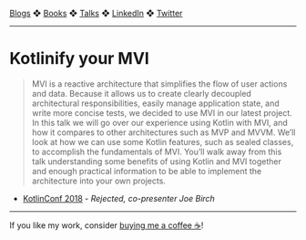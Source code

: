 [Blogs](../blogs.md) ❖ [Books](../books.md) ❖ [Talks](../talks.md) ❖ [LinkedIn](https://www.linkedin.com/in/victoriagonda/) ❖ [Twitter](https://twitter.com/TTGonda)

---

# Kotlinify your MVI

> MVI is a reactive architecture that simplifies the flow of user actions and data. Because it allows us to create clearly decoupled architectural responsibilities, easily manage application state, and write more concise tests, we decided to use MVI in our latest project.
>In this talk we will go over our experience using Kotlin with MVI, and how it compares to other architectures such as MVP and MVVM. We’ll look at how we can use some Kotlin features, such as sealed classes, to accomplish the fundamentals of MVI. You’ll walk away from this talk understanding some benefits of using Kotlin and MVI together and enough practical information to be able to implement the architecture into your own projects.

- [KotlinConf 2018](https://kotlinconf.com/2018/) - _Rejected, co-presenter Joe Birch_

---

If you like my work, consider [buying me a coffee ☕](https://www.buymeacoffee.com/96JjLEW)!
